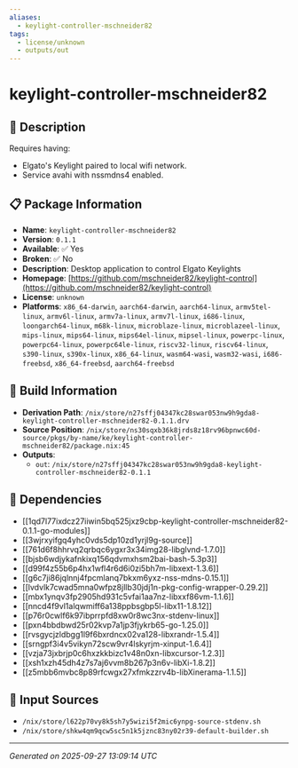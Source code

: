 ```yaml
---
aliases:
  - keylight-controller-mschneider82
tags:
  - license/unknown
  - outputs/out
---
```


# keylight-controller-mschneider82

## 📝 Description

Requires having:
* Elgato's Keylight paired to local wifi network.
* Service avahi with nssmdns4 enabled.


## 📋 Package Information

- **Name**: `keylight-controller-mschneider82`
- **Version**: `0.1.1`
- **Available**: ✅ Yes
- **Broken**: ✅ No
- **Description**: Desktop application to control Elgato Keylights
- **Homepage**: [https://github.com/mschneider82/keylight-control](https://github.com/mschneider82/keylight-control)
- **License**: `unknown`
- **Platforms**: `x86_64-darwin`, `aarch64-darwin`, `aarch64-linux`, `armv5tel-linux`, `armv6l-linux`, `armv7a-linux`, `armv7l-linux`, `i686-linux`, `loongarch64-linux`, `m68k-linux`, `microblaze-linux`, `microblazeel-linux`, `mips-linux`, `mips64-linux`, `mips64el-linux`, `mipsel-linux`, `powerpc-linux`, `powerpc64-linux`, `powerpc64le-linux`, `riscv32-linux`, `riscv64-linux`, `s390-linux`, `s390x-linux`, `x86_64-linux`, `wasm64-wasi`, `wasm32-wasi`, `i686-freebsd`, `x86_64-freebsd`, `aarch64-freebsd`

## 🔧 Build Information

- **Derivation Path**: `/nix/store/n27sffj04347kc28swar053nw9h9gda8-keylight-controller-mschneider82-0.1.1.drv`
- **Source Position**: `/nix/store/ns30sqxb36k8jrds8z18rv96bpnwc60d-source/pkgs/by-name/ke/keylight-controller-mschneider82/package.nix:45`
- **Outputs**:
  - `out`:  `/nix/store/n27sffj04347kc28swar053nw9h9gda8-keylight-controller-mschneider82-0.1.1`

## 🔗 Dependencies

- [[1qd7l77ixdcz27iiwin5bq525jxz9cbp-keylight-controller-mschneider82-0.1.1-go-modules]]
- [[3wjrxyifgq4yhc0vds5dp10zd1yrjl9g-source]]
- [[761d6f8hhrvq2qrbqc6ygxr3x34img28-libglvnd-1.7.0]]
- [[bjsb6wdjykafnkixq156qdvmxhsm2bai-bash-5.3p3]]
- [[d99f4z55b6p4hx1wfl4r6d6i0zi5bh7m-libxext-1.3.6]]
- [[g6c7ji86jqlnnj4fpcmlanq7bkxm6yxz-nss-mdns-0.15.1]]
- [[lvdvlk7cwad5mna0wfpz8jllb30jdj1n-pkg-config-wrapper-0.29.2]]
- [[mbx1ynqv3fp2905hd931c5vfai1aa7nz-libxxf86vm-1.1.6]]
- [[nncd4f9vl1alqwmiff6a138ppbsgbp5l-libx11-1.8.12]]
- [[p76r0cwlf6k97ibprrpfd8xw0r8wc3nx-stdenv-linux]]
- [[pxn4bbdbwd25r02kvp7a1jp3fjykrb65-go-1.25.0]]
- [[rvsgycjzldbgg1l9f6bxrdncx02va128-libxrandr-1.5.4]]
- [[srngpf3i4v5vikyn72scw9vr4lskyrjm-xinput-1.6.4]]
- [[vzja73jxbrjp0c6hxzkkbizc1v48n0xn-libxcursor-1.2.3]]
- [[xsh1xzh45dh4z7s7aj6vvm8b267p3n6v-libXi-1.8.2]]
- [[z5mbb6mvbc8p89rfcwgx27xfmkzzrv4b-libXinerama-1.1.5]]

## 📁 Input Sources

- `/nix/store/l622p70vy8k5sh7y5wizi5f2mic6ynpg-source-stdenv.sh`
- `/nix/store/shkw4qm9qcw5sc5n1k5jznc83ny02r39-default-builder.sh`

---
*Generated on 2025-09-27 13:09:14 UTC*
